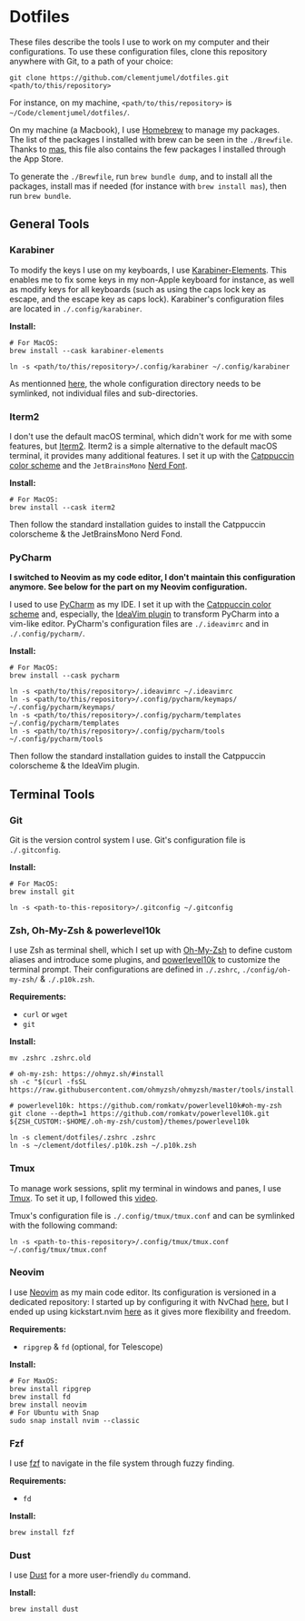 # Dotfiles

These files describe the tools I use to work on my computer and their configurations. To use these
configuration files, clone this repository anywhere with Git, to a path of your choice:

```shell
git clone https://github.com/clementjumel/dotfiles.git <path/to/this/repository>
```

For instance, on my machine, `<path/to/this/repository>` is `~/Code/clementjumel/dotfiles/`.

On my machine (a Macbook), I use [Homebrew](https://brew.sh/) to manage my packages. The list of the
packages I installed with brew can be seen in the `./Brewfile`. Thanks to
[mas](https://github.com/mas-cli/mas), this file also contains the few packages I installed through
the App Store.

To generate the `./Brewfile`, run `brew bundle dump`, and to install all the packages, install mas
if needed (for instance with `brew install mas`), then run `brew bundle`.

## General Tools

### Karabiner

To modify the keys I use on my keyboards, I use
[Karabiner-Elements](https://karabiner-elements.pqrs.org/). This enables me to fix some keys in my
non-Apple keyboard for instance, as well as modify keys for all keyboards (such as using the caps
lock key as escape, and the escape key as caps lock). Karabiner's configuration files are located in
`./.config/karabiner`.

**Install:**

```shell
# For MacOS:
brew install --cask karabiner-elements

ln -s <path/to/this/repository>/.config/karabiner ~/.config/karabiner
```

As mentionned [here](https://karabiner-elements.pqrs.org/docs/manual/misc/configuration-file-path/),
the whole configuration directory needs to be symlinked, not individual files and sub-directories.

### Iterm2

I don't use the default macOS terminal, which didn't work for me with some features, but
[Iterm2](https://iterm2.com/). Iterm2 is a simple alternative to the default macOS terminal, it
provides many additional features. I set it up with the
[Catppuccin color scheme](https://github.com/catppuccin/iterm) and the `JetBrainsMono`
[Nerd Font](https://www.nerdfonts.com/font-downloads).

**Install:**

```shell
# For MacOS:
brew install --cask iterm2
```

Then follow the standard installation guides to install the Catppuccin colorscheme & the
JetBrainsMono Nerd Fond.

### PyCharm

**I switched to Neovim as my code editor, I don't maintain this configuration anymore. See below for
the part on my Neovim configuration.**

I used to use [PyCharm](https://www.jetbrains.com/fr-fr/pycharm/) as my IDE. I set it up with the
[Catppuccin color scheme](https://github.com/catppuccin/jetbrains) and, especially, the
[IdeaVim plugin](https://plugins.jetbrains.com/plugin/164-ideavim) to transform PyCharm into a
vim-like editor. PyCharm's configuration files are `./.ideavimrc` and in `./.config/pycharm/`.

**Install:**

```shell
# For MacOS:
brew install --cask pycharm

ln -s <path/to/this/repository>/.ideavimrc ~/.ideavimrc
ln -s <path/to/this/repository>/.config/pycharm/keymaps/ ~/.config/pycharm/keymaps/
ln -s <path/to/this/repository>/.config/pycharm/templates ~/.config/pycharm/templates
ln -s <path/to/this/repository>/.config/pycharm/tools ~/.config/pycharm/tools
```

Then follow the standard installation guides to install the Catppuccin colorscheme & the IdeaVim
plugin.

## Terminal Tools

### Git

Git is the version control system I use. Git's configuration file is `./.gitconfig`.

**Install:**

```shell
# For MacOS:
brew install git

ln -s <path-to-this-repository>/.gitconfig ~/.gitconfig
```

### Zsh, Oh-My-Zsh & powerlevel10k

I use Zsh as terminal shell, which I set up with [Oh-My-Zsh](https://ohmyz.sh) to define custom
aliases and introduce some plugins, and [powerlevel10k](https://github.com/romkatv/powerlevel10k) to
customize the terminal prompt. Their configurations are defined in `./.zshrc`, `./config/oh-my-zsh/`
& `./.p10k.zsh`.

**Requirements:**

- `curl` or `wget`
- `git`

**Install:**

```shell
mv .zshrc .zshrc.old

# oh-my-zsh: https://ohmyz.sh/#install
sh -c "$(curl -fsSL https://raw.githubusercontent.com/ohmyzsh/ohmyzsh/master/tools/install.sh)"

# powerlevel10k: https://github.com/romkatv/powerlevel10k#oh-my-zsh
git clone --depth=1 https://github.com/romkatv/powerlevel10k.git ${ZSH_CUSTOM:-$HOME/.oh-my-zsh/custom}/themes/powerlevel10k

ln -s clement/dotfiles/.zshrc .zshrc
ln -s ~/clement/dotfiles/.p10k.zsh ~/.p10k.zsh
```

### Tmux

To manage work sessions, split my terminal in windows and panes, I use
[Tmux](https://doc.ubuntu-fr.org/tmux). To set it up, I followed this
[video](https://www.youtube.com/watch?v=DzNmUNvnB04&ab_channel=DreamsofCode).

Tmux's configuration file is `./.config/tmux/tmux.conf` and can be symlinked with the following
command:

```shell
ln -s <path-to-this-repository>/.config/tmux/tmux.conf ~/.config/tmux/tmux.conf
```

### Neovim

I use [Neovim](https://neovim.io/) as my main code editor. Its configuration is versioned in a
dedicated repository: I started up by configuring it with NvChad
[here](https://github.com/clementjumel/NvChad), but I ended up using kickstart.nvim
[here](https://github.com/clementjumel/kickstart.nvim) as it gives more flexibility and freedom.

**Requirements:**

- `ripgrep` & `fd` (optional, for Telescope)

**Install:**

```shell
# For MaxOS:
brew install ripgrep
brew install fd
brew install neovim
# For Ubuntu with Snap
sudo snap install nvim --classic
```

### Fzf

I use [fzf](https://github.com/junegunn/fzf) to navigate in the file system through fuzzy finding.

**Requirements:**

- `fd`

**Install:**

```shell
brew install fzf
```

### Dust

I use [Dust](https://github.com/bootandy/dust) for a more user-friendly `du` command.

**Install:**

```shell
brew install dust
```
